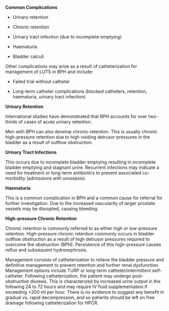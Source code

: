 **Common Complications**

- Urinary retention

- Chronic retention

- Urinary tract infection (due to incomplete emptying)

- Haematuria

- Bladder calculi

Other complications may arise as a result of catheterization for management of LUTS in BPH and include:

- Failed trial without catheter

- Long-term catheter complications (blocked catheters, retention, haematuria, urinary tract infection)

**Urinary Retention**

International studies have demonstrated that BPH accounts for over two-thirds of cases of acute urinary retention.

Men with BPH can also develop chronic retention. This is usually chronic high-pressure retention due to high voiding detrusor pressures in the bladder as a result of outflow obstruction.

**Urinary Tract Infections**

This occurs due to incomplete bladder emptying resulting in incomplete bladder emptying and stagnant urine. Recurrent infections may indicate a need for treatment or long-term antibiotics to prevent associated co-morbidity (admissions with urosepsis).

**Haematuria**

This is a common complication in BPH and a common cause for referral for further investigation. Due to the increased vascularity of larger prostate vessels may be disrupted, causing bleeding.

**High-pressure Chronic Retention**

Chronic retention is commonly referred to as either high or low-pressure retention. High-pressure chronic retention commonly occurs in bladder outflow obstruction as a result of high detrusor pressures required to overcome the obstruction (BPH). Persistence of this high-pressure causes reflux and subsequent hydronephrosis.

Management consists of catheterization to relieve the bladder pressure and definitive management to prevent retention and further renal dysfunction. Management options include TURP or long-term catheter/intermittent self-catheter. Following catheterization, the patient may undergo post-obstructive diuresis. This is characterized by increased urine output in the following 24 to 72 hours and may require IV fluid supplementation if exceeding >200 ml per hour. There is no evidence to suggest any benefit in gradual vs. rapid decompression, and so patients should be left on free drainage following catheterization for HPCR.